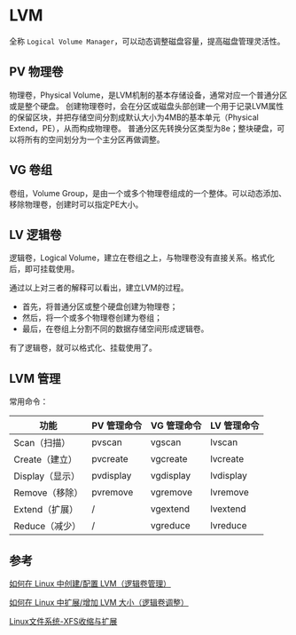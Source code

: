 
# LVM

全称 `Logical Volume Manager`，可以动态调整磁盘容量，提高磁盘管理灵活性。

## PV 物理卷

物理卷，Physical Volume，是LVM机制的基本存储设备，通常对应一个普通分区或是整个硬盘。
创建物理卷时，会在分区或磁盘头部创建一个用于记录LVM属性的保留区块，并把存储空间分割成默认大小为4MB的基本单元（Physical Extend，PE），从而构成物理卷。
普通分区先转换分区类型为8e；整块硬盘，可以将所有的空间划分为一个主分区再做调整。

## VG 卷组

卷组，Volume Group，是由一个或多个物理卷组成的一个整体。可以动态添加、移除物理卷，创建时可以指定PE大小。

## LV 逻辑卷

逻辑卷，Logical Volume，建立在卷组之上，与物理卷没有直接关系。格式化后，即可挂载使用。

通过以上对三者的解释可以看出，建立LVM的过程。

- 首先，将普通分区或整个硬盘创建为物理卷；
- 然后，将一个或多个物理卷创建为卷组；
- 最后，在卷组上分割不同的数据存储空间形成逻辑卷。

有了逻辑卷，就可以格式化、挂载使用了。


## LVM 管理

常用命令：

| 功能            | PV 管理命令 | VG 管理命令 | LV 管理命令 |
| --------------- | ----------- | ----------- | ----------- |
| Scan（扫描）    | pvscan      | vgscan      | lvscan      |
| Create（建立）  | pvcreate    | vgcreate    | lvcreate    |
| Display（显示） | pvdisplay   | vgdisplay   | lvdisplay   |
| Remove（移除）  | pvremove    | vgremove    | lvremove    |
| Extend（扩展）  | /           | vgextend    | lvextend    |
| Reduce（减少）  | /           | vgreduce    | lvreduce    |

## 参考

[如何在 Linux 中创建/配置 LVM（逻辑卷管理）](https://linux.cn/article-12670-1.html)

[如何在 Linux 中扩展/增加 LVM 大小（逻辑卷调整）](https://linux.cn/article-12673-1.html)

[Linux文件系统-XFS收缩与扩展](https://blog.csdn.net/baidu_39459954/article/details/89446794)